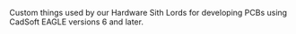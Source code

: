 Custom things used by our Hardware Sith Lords for developing PCBs using CadSoft EAGLE 
versions 6 and later.